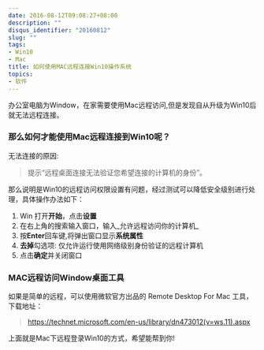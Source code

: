 ```yaml
---
date: 2016-08-12T09:08:27+08:00
description: ""
disqus_identifier: "20160812"
slug: ""
tags:
- Win10
- Mac
title: 如何使用MAC远程连接Win10操作系统
topics:
- 软件
---
```


办公室电脑为Window，在家需要使用Mac远程访问,但是发现自从升级为Win10后就无法远程连接。


### 那么如何才能使用Mac远程连接到Win10呢？

无法连接的原因:

> 提示“远程桌面连接无法验证您希望连接的计算机的身份”。 

那么说明是Win10的远程访问权限设置有问题，经过测试可以降低安全级别进行处理，具体操作办法如下：

1. Win 打开**开始**，点击**设置**
2. 在右上角的搜索输入窗口，输入_允许远程访问你的计算机_
3. 按**Enter**回车键,将弹出窗口显示**系统属性**
4. **去掉**勾选项: 仅允许运行使用网络级别身份验证的远程计算机
5. 点击**确定**并关闭窗口


### MAC远程访问Window桌面工具

如果是简单的远程，可以使用微软官方出品的 Remote Desktop For Mac 工具，下载地址：

> https://technet.microsoft.com/en-us/library/dn473012(v=ws.11).aspx


上面就是Mac下远程登录Win10的方式，希望能帮到你!
